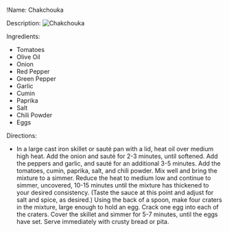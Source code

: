 !Name: Chakchouka 

Description:
![Chakchouka ](https://www.themealdb.com/images/media/meals/gpz67p1560458984.jpg "Chakchouka ")

Ingredients:
- Tomatoes
- Olive Oil
- Onion
- Red Pepper
- Green Pepper
- Garlic
- Cumin
- Paprika
- Salt
- Chili Powder
- Eggs

Directions:
- In a large cast iron skillet or sauté pan with a lid, heat oil over medium high heat. Add the onion and sauté for 2-3 minutes, until softened. Add the peppers and garlic, and sauté for an additional 3-5 minutes. Add the tomatoes, cumin, paprika, salt, and chili powder. Mix well and bring the mixture to a simmer. Reduce the heat to medium low and continue to simmer, uncovered, 10-15 minutes until the mixture has thickened to your desired consistency. (Taste the sauce at this point and adjust for salt and spice, as desired.) Using the back of a spoon, make four craters in the mixture, large enough to hold an egg. Crack one egg into each of the craters. Cover the skillet and simmer for 5-7 minutes, until the eggs have set. Serve immediately with crusty bread or pita.
